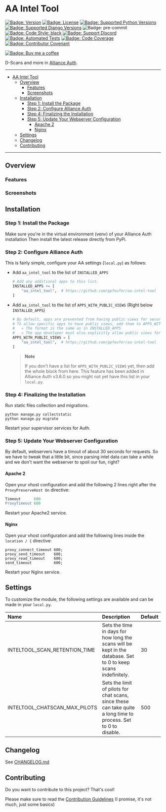 # AA Intel Tool

[![Badge: Version]][AA Intel Tool on Pypi]
[![Badge: License]][AA Intel Tool License]
[![Badge: Supported Python Versions]][AA Intel Tool on Pypi]
[![Badge: Supported Django Versions]][AA Intel Tool on Pypi]
![Badge: pre-commit]
[![Badge: Code Style: black]][black code formatter documentation]
[![Badge: Support Discord]][Support Discord]
[![Badge: Automated Tests]][Automated Tests on GitHub]
[![Badge: Code Coverage]][AA Intel Tool on Codecov]
[![Badge: Contributor Covenant]][Code of Conduct]

[![Badge: Buy me a coffee]][ppfeufer on ko-fi]


D-Scans and more in [Alliance Auth].

---

<!-- TOC -->
* [AA Intel Tool](#aa-intel-tool)
  * [Overview](#overview)
    * [Features](#features)
    * [Screenshots](#screenshots)
  * [Installation](#installation)
    * [Step 1: Install the Package](#step-1-install-the-package)
    * [Step 2: Configure Alliance Auth](#step-2-configure-alliance-auth)
    * [Step 4: Finalizing the Installation](#step-4-finalizing-the-installation)
    * [Step 5: Update Your Webserver Configuration](#step-5-update-your-webserver-configuration)
      * [Apache 2](#apache-2)
      * [Nginx](#nginx)
  * [Settings](#settings)
  * [Changelog](#changelog)
  * [Contributing](#contributing)
<!-- TOC -->

---

## Overview

### Features

### Screenshots

## Installation

### Step 1: Install the Package

Make sure you're in the virtual environment (venv) of your Alliance Auth
installation Then install the latest release directly from PyPi.


### Step 2: Configure Alliance Auth

This is fairly simple, configure your AA settings (`local.py`) as follows:

- Add `aa_intel_tool` to the list of `INSTALLED_APPS`
  ```python
  # Add any additional apps to this list.
  INSTALLED_APPS += [
      "aa_intel_tool",  # https://github.com/ppfeufer/aa-intel-tool
  ]
  ```
- Add `aa_intel_tool` to the list of `APPS_WITH_PUBLIC_VIEWS` (Right below
  `INSTALLED_APPS`)
  ```python
  # By default, apps are prevented from having public views for security reasons.
  # To allow specific apps to have public views, add them to APPS_WITH_PUBLIC_VIEWS
  #   » The format is the same as in INSTALLED_APPS
  #   » The app developer must also explicitly allow public views for their app
  APPS_WITH_PUBLIC_VIEWS = [
      "aa_intel_tool",  # https://github.com/ppfeufer/aa-intel-tool
  ]
  ```
  > **Note**
  >
  > If you don't have a list for `APPS_WITH_PUBLIC_VIEWS` yet, then add the whole
  > block from here. This feature has been added in Alliance Auth v3.6.0 so you
  > might not yet have this list in your `local.py`.


### Step 4: Finalizing the Installation

Run static files collection and migrations.

```shell
python manage.py collectstatic
python manage.py migrate
```

Restart your supervisor services for Auth.


### Step 5: Update Your Webserver Configuration

By default, webservers have a timout of about 30 seconds for requests. So we have to
tweak that a little bit, since parsing intel data can take a while and we don't want
the webserver to spoil our fun, right?

#### Apache 2

Open your vhost configuration and add the following 2 lines right after the
`ProxyPreserveHost On` directive:

```apache
Timeout      600
ProxyTimeout 600
```

Restart your Apache2 service.

#### Nginx

Open your vhost configuration and add the following lines inside the `location / {`
directive:

```nginx
proxy_connect_timeout 600;
proxy_send_timeout    600;
proxy_read_timeout    600;
send_timeout          600;
```

Restart your Nginx service.


## Settings

To customize the module, the following settings are available and can be made in
your `local.py`.

| Name                          | Description                                                                                                      | Default |
|:------------------------------|:-----------------------------------------------------------------------------------------------------------------|:--------|
| INTELTOOL_SCAN_RETENTION_TIME | Sets the time in days for how long the scans will be kept in the database. Set to 0 to keep scans indefinitely.  | 30      |
| INTELTOOL_CHATSCAN_MAX_PILOTS | Sets the limit of pilots for chat scans, since these can take quite a long time to process. Set to 0 to disable. | 500     |


## Changelog

See [CHANGELOG.md]


## Contributing

Do you want to contribute to this project? That's cool!

Please make sure to read the [Contribution Guidelines]
(I promise, it's not much, just some basics)


<!-- Badges -->
[Badge: Version]: https://img.shields.io/pypi/v/aa-intel-tool?label=release "Version"
[Badge: License]: https://img.shields.io/github/license/ppfeufer/aa-intel-tool "License"
[Badge: Supported Python Versions]: https://img.shields.io/pypi/pyversions/aa-intel-tool "Supported Python Versions"
[Badge: Supported Django Versions]: https://img.shields.io/pypi/djversions/aa-intel-tool?label=django "Supported Django Versions"
[Badge: pre-commit]: https://img.shields.io/badge/pre--commit-enabled-brightgreen?logo=pre-commit&logoColor=white "pre-commit"
[Badge: Code Style: black]: https://img.shields.io/badge/code%20style-black-000000.svg "Code Style: black"
[Badge: Support Discord]: https://img.shields.io/discord/790364535294132234?label=discord "Support Discord"
[Badge: Automated Tests]: https://github.com/ppfeufer/aa-intel-tool/actions/workflows/automated-checks.yml/badge.svg "Automated Tests"
[Badge: Code Coverage]: https://codecov.io/gh/ppfeufer/aa-intel-tool/branch/master/graph/badge.svg "Code Coverage"
[Badge: Contributor Covenant]: https://img.shields.io/badge/Contributor%20Covenant-2.1-4baaaa.svg "Contributor Covenant"
[Badge: Buy me a coffee]: https://ko-fi.com/img/githubbutton_sm.svg "Buy me a coffee"

<!-- Hyperlinks -->
[Alliance Auth]: https://gitlab.com/allianceauth/allianceauth
[AA installation guide]: https://allianceauth.readthedocs.io/en/latest/installation/allianceauth.html
[CHANGELOG.md]: https://github.com/ppfeufer/aa-intel-tool/blob/master/CHANGELOG.md
[Contribution Guidelines]: https://github.com/ppfeufer/aa-intel-tool/blob/master/CONTRIBUTING.md
[AA Intel Tool on Pypi]: https://pypi.org/project/aa-intel-tool/
[AA Intel Tool on Codecov]: https://codecov.io/gh/ppfeufer/aa-intel-tool
[AA Intel Tool License]: https://github.com/ppfeufer/aa-intel-tool/blob/master/LICENSE
[black code formatter documentation]: http://black.readthedocs.io/en/latest/
[Support Discord]: https://discord.gg/zmh52wnfvM
[Automated Tests on GitHub]: https://github.com/ppfeufer/aa-intel-tool/actions/workflows/automated-checks.yml
[Code of Conduct]: https://github.com/ppfeufer/aa-intel-tool/blob/master/CODE_OF_CONDUCT.md
[ppfeufer on ko-fi]: https://ko-fi.com/ppfeufer
